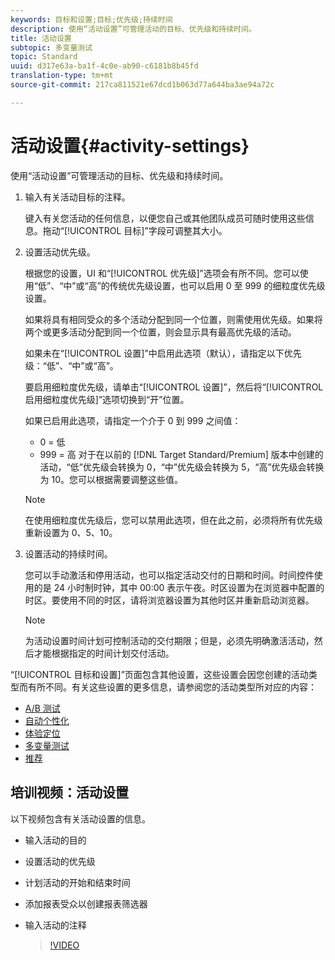 ```yaml
---
keywords: 目标和设置;目标;优先级;持续时间
description: 使用“活动设置”可管理活动的目标、优先级和持续时间。
title: 活动设置
subtopic: 多变量测试
topic: Standard
uuid: d317e63a-ba1f-4c0e-ab90-c6181b8b45fd
translation-type: tm+mt
source-git-commit: 217ca811521e67dcd1b063d77a644ba3ae94a72c

---
```



# 活动设置{#activity-settings}

使用“活动设置”可管理活动的目标、优先级和持续时间。

1. 输入有关活动目标的注释。

   键入有关您活动的任何信息，以便您自己或其他团队成员可随时使用这些信息。拖动“[!UICONTROL 目标]”字段可调整其大小。
1. 设置活动优先级。

   根据您的设置，UI 和“[!UICONTROL 优先级]”选项会有所不同。您可以使用“低”、“中”或“高”的传统优先级设置，也可以启用 0 至 999 的细粒度优先级设置。

   如果将具有相同受众的多个活动分配到同一个位置，则需使用优先级。如果将两个或更多活动分配到同一个位置，则会显示具有最高优先级的活动。

   如果未在“[!UICONTROL 设置]”中启用此选项（默认），请指定以下优先级：“低”、“中”或“高”。

   要启用细粒度优先级，请单击“[!UICONTROL 设置]”，然后将“[!UICONTROL 启用细粒度优先级]”选项切换到“开”位置。

   如果已启用此选项，请指定一个介于 0 到 999 之间值：

   * 0 = 低
   * 999 = 高
   对于在以前的 [!DNL Target Standard/Premium] 版本中创建的活动，“低”优先级会转换为 0，“中”优先级会转换为 5，“高”优先级会转换为 10。您可以根据需要调整这些值。

   >[!NOTE]
   >
   >在使用细粒度优先级后，您可以禁用此选项，但在此之前，必须将所有优先级重新设置为 0、5、10。

1. 设置活动的持续时间。

   您可以手动激活和停用活动，也可以指定活动交付的日期和时间。时间控件使用的是 24 小时制时钟，其中 00:00 表示午夜。时区设置为在浏览器中配置的时区。要使用不同的时区，请将浏览器设置为其他时区并重新启动浏览器。

   >[!NOTE]
   >
   >为活动设置时间计划可控制活动的交付期限；但是，必须先明确激活活动，然后才能根据指定的时间计划交付活动。

“[!UICONTROL 目标和设置]”页面包含其他设置，这些设置会因您创建的活动类型而有所不同。有关这些设置的更多信息，请参阅您的活动类型所对应的内容：

* [A/B 测试](../c-activities/t-test-ab/t-test-create-ab/ab-goals-and-settings.md#reference_B25389FD6F3A4989801E740364B089CC)
* [自动个性化](../c-activities/t-automated-personalization/automated-personalization.md#task_8AAF837796D74CF893CA2F88BA1491C9)
* [体验定位](../c-activities/t-experience-target/t-xt-create/xt-goals-and-settings.md#reference_B25389FD6F3A4989801E740364B089CC)
* [多变量测试](../c-activities/c-multivariate-testing/t-create-multivariate-test/goals-and-settings.md#reference_B25389FD6F3A4989801E740364B089CC)
* [推荐](../c-recommendations/t-create-recs-activity/recs-activity-settings.md#reference_3FDA8388CEEC4159949151C1829E2FBB)

## 培训视频：活动设置

以下视频包含有关活动设置的信息。

* 输入活动的目的
* 设置活动的优先级
* 计划活动的开始和结束时间
* 添加报表受众以创建报表筛选器
* 输入活动的注释

   >[!VIDEO](https://video.tv.adobe.com/v/17381?captions=chi_hans)
